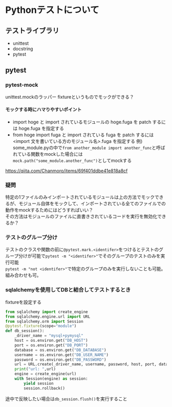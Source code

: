 # Pythonテストについて

## テストライブラリ
- unittest
- docstring
- pytest

## pytest

### pytest-mock
unittest.mockのラッパー
fixtureというものでモックができる？

#### モックする時にハマりやすいポイント
- import hoge と import されているモジュールの hoge.fuga を patch するには hoge.fuga を指定する
- from hoge import fuga と import されている fuga を patch するには <import 文を書いている方のモジュール名>.fuga を指定する
例) some_module.pyの中で`from another_module import another_func`と呼ばれている関数をmockした場合には
`mock.path("some_module.another_func")`としてmockする

https://qiita.com/Chanmoro/items/69f401ddbe41e818a8cf

### 疑問
特定の1ファイルのみインポートされているモジュールは上の方法でモックできるが、モジュール自体をモックして、インポートされている全てのファイルでの動作をmockするためにはどうすればいい？  
その方法はモジュールのファイルに直書きされているコードを実行を無効化できるか？

### テストのグループ分け

テストのクラスや関数の前に`@pytest.mark.<identifer>`をつけるとテストのグループ分けが可能で`pytest -m "<identifer>"`でそのグループのテストのみを実行可能  
`pytest -m "not <identifer>"`で特定のグループのみを実行しないことも可能。組み合わせも可。

### sqlalchemyを使用してDBと結合してテストするとき

fixtureを設定する
```python
from sqlalchemy import create_engine
from sqlalchemy.engine.url import URL
from sqlalchemy.orm import Session
@pytest.fixture(scope="module")
def db_session():
    _driver_name = "mysql+pymysql"
    host = os.environ.get("DB_HOST")
    port = os.environ.get("DB_PORT")
    database = os.environ.get("DB_DATABASE")
    username = os.environ.get("DB_USER_NAME")
    password = os.environ.get("DB_PASSWORD")
    url = URL.create(_driver_name, username, password, host, port, database)
    print("url: ",url)
    engine = create_engine(url)
    with Session(engine) as session:
        yield session
        session.rollback()
```

途中で反映したい場合は`db_session.flush()`を実行すること
